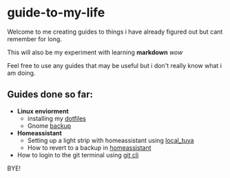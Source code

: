 # guide-to-my-life
Welcome to me creating guides to things i have already figured out but cant remember for long.

This will also be my experiment with learning __markdown__ *wow*

Feel free to use any guides that may be useful but i don't really know what i am doing.

## Guides done so far:
* __Linux enviorment__
	* installing my [dotfiles](linux_enviorment/dotfiles.md)
	* Gnome [backup](linux_enviorment/gnome_backup.md)
* __Homeassistant__
	* Setting up a light strip with homeassistant using [local\_tuya](homeassistant/tuya_local_light_strip.md)
	* How to revert to a backup in [homeassistant](homeassistant/reverting_backup.md)
* How to login to the git terminal using [git cli](git_terminal_login.md) 


BYE!

